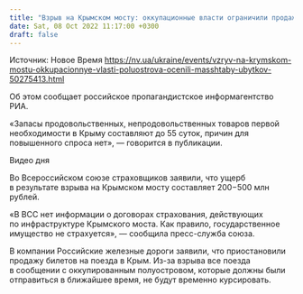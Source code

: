 ```yaml
---
title: "Взрыв на Крымском мосту: оккупационные власти ограничили продажу продуктов на полуострове"
date: Sat, 08 Oct 2022 11:17:00 +0300
draft: false
---
```

Источник: Новое Время https://nv.ua/ukraine/events/vzryv-na-krymskom-mostu-okkupacionnye-vlasti-poluostrova-ocenili-masshtaby-ubytkov-50275413.html


Об этом сообщает российское пропагандистское информагентство РИА.

«Запасы продовольственных, непродовольственных товаров первой необходимости в Крыму составляют до 55 суток, причин для повышенного спроса нет», — говорится в публикации.

 Видео дня   

Во Всероссийском союзе страховщиков заявили, что ущерб в результате взрыва на Крымском мосту составляет 200−500 млн рублей.

«В ВСС нет информации о договорах страхования, действующих по инфраструктуре Крымского моста. Как правило, государственное имущество не страхуется», — сообщила пресс-служба союза.

В компании Российские железные дороги заявили, что приостановили продажу билетов на поезда в Крым. Из-за взрыва все поезда в сообщении с оккупированным полуостровом, которые должны были отправиться в ближайшее время, не будут временно курсировать.
